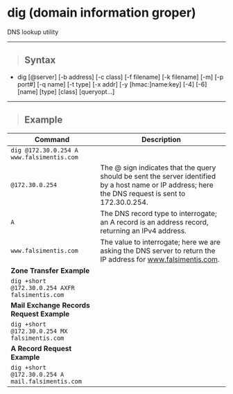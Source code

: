 # dig (domain information groper)

DNS lookup utility

---

> ## **Syntax**

- dig [@server] [-b address] [-c class] [-f filename] [-k filename] [-m] [-p port#] [-q name] [-t type] [-x addr] [-y [hmac:]name:key] [-4] [-6] [name] [type] [class] [queryopt...]

---

> ## **Example**

| **Command**   | **Description**   |
| --------------|-------------------|
| `dig @172.30.0.254 A www.falsimentis.com` |
| `@172.30.0.254` | The @ sign indicates that the query should be sent the server identified by a host name or IP address; here the DNS request is sent to 172.30.0.254. |
| `A` | The DNS record type to interrogate; an A record is an address record, returning an IPv4 address. |
| `www.falsimentis.com` | The value to interrogate; here we are asking the DNS server to return the IP address for www.falsimentis.com. |
|**Zone Transfer Example**|
| `dig +short @172.30.0.254 AXFR falsimentis.com` |
|**Mail Exchange Records Request Example**|
|`dig +short @172.30.0.254 MX falsimentis.com`|
| **A Record Request Example** |
|`dig +short @172.30.0.254 A mail.falsimentis.com`|

